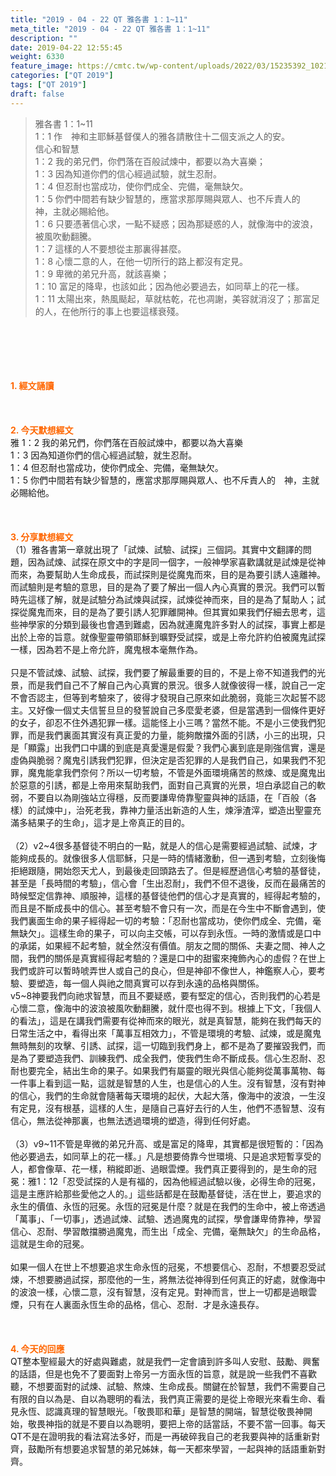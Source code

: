 ```yaml
---
title: "2019 - 04 - 22 QT 雅各書 1：1~11"
meta_title: "2019 - 04 - 22 QT 雅各書 1：1~11"
description: ""
date: 2019-04-22 12:55:45
weight: 6330
feature_image: https://cmtc.tw/wp-content/uploads/2022/03/15235392_10211799862337740_180693556567566654_o-1.webp
categories: ["QT 2019"]
tags: ["QT 2019"]
draft: false
---
```


<blockquote>雅各書 1：1~11<br />
1：1 作　神和主耶穌基督僕人的雅各請散住十二個支派之人的安。<br />
信心和智慧<br />
1：2 我的弟兄們，你們落在百般試煉中，都要以為大喜樂；<br />
1：3 因為知道你們的信心經過試驗，就生忍耐。<br />
1：4 但忍耐也當成功，使你們成全、完備，毫無缺欠。<br />
1：5 你們中間若有缺少智慧的，應當求那厚賜與眾人、也不斥責人的　神，主就必賜給他。<br />
1：6 只要憑著信心求，一點不疑惑；因為那疑惑的人，就像海中的波浪，被風吹動翻騰。<br />
1：7 這樣的人不要想從主那裏得甚麼。<br />
1：8 心懷二意的人，在他一切所行的路上都沒有定見。<br />
1：9 卑微的弟兄升高，就該喜樂；<br />
1：10 富足的降卑，也該如此；因為他必要過去，如同草上的花一樣。<br />
1：11 太陽出來，熱風颳起，草就枯乾，花也凋謝，美容就消沒了；那富足的人，在他所行的事上也要這樣衰殘。</blockquote><br />
&nbsp;<br />
<br />
&nbsp;<br />
<br />
<span style="color: #ff6600;"><strong>1. </strong><strong>經文誦讀</strong></span><br />
<br />
<span style="color: #ff6600;"><strong> </strong></span><br />
<br />
<span style="color: #ff6600;"><strong>2. 今天默想</strong><strong>經文<br />
</strong></span>雅 1：2 我的弟兄們，你們落在百般試煉中，都要以為大喜樂<br />
1：3 因為知道你們的信心經過試驗，就生忍耐。<br />
1：4 但忍耐也當成功，使你們成全、完備，毫無缺欠。<br />
1：5 你們中間若有缺少智慧的，應當求那厚賜與眾人、也不斥責人的　神，主就必賜給他。<br />
<br />
&nbsp;<br />
<br />
<span style="color: #ff6600;"><strong>3. 分享默想經文<br />
</strong></span>（1）雅各書第一章就出現了「試煉、試驗、試探」三個詞。其實中文翻譯的問題，因為試煉、試探在原文中的字是同一個字，一般神學家喜歡講就是試煉是從神而來，為要幫助人生命成長，而試探則是從魔鬼而來，目的是為要引誘人遠離神。而試驗則是考驗的意思，目的是為了要了解出一個人內心真實的景況。我們可以暫時先這樣了解，就是試驗分為試煉與試探，試煉從神而來，目的是為了幫助人；試探從魔鬼而來，目的是為了要引誘人犯罪離開神。但其實如果我們仔細去思考，這些神學家的分類到最後也會遇到難處，因為就連魔鬼許多對人的試探，事實上都是出於上帝的旨意。就像聖靈帶領耶穌到曠野受試探，或是上帝允許約伯被魔鬼試探一樣，因為若不是上帝允許，魔鬼根本毫無作為。<br />
<br />
只是不管試煉、試驗、試探，我們要了解最重要的目的，不是上帝不知道我們的光景，而是我們自己不了解自己內心真實的景況。很多人就像彼得一樣，說自己一定不會否認主，但等到考驗來了，彼得才發現自己原來如此脆弱，竟能三次起誓不認主。又好像一個丈夫信誓旦旦的發誓說自己多麼愛老婆，但是當遇到一個條件更好的女子，卻忍不住外遇犯罪一樣。這能怪上小三嗎？當然不能。不是小三使我們犯罪，而是我們裏面其實沒有真正愛的力量，能夠敵擋外面的引誘，小三的出現，只是「顯露」出我們口中講的到底是真愛還是假愛？我們心裏到底是剛強信實，還是虛偽與脆弱？魔鬼引誘我們犯罪，但決定是否犯罪的人是我們自己，如果我們不犯罪，魔鬼能拿我們奈何？所以一切考驗，不管是外面環境痛苦的熬煉、或是魔鬼出於惡意的引誘，都是上帝用來幫助我們，面對自己真實的光景，坦白承認自己的軟弱，不要自以為剛強站立得穩，反而要謙卑倚靠聖靈與神的話語，在「百般（各樣）的試煉中」，治死老我，靠神力量活出新造的人生，煉淨渣滓，塑造出聖靈充滿多結果子的生命」，這才是上帝真正的目的。<br />
<br />
（2）v2~4很多基督徒不明白的一點，就是人的信心是需要經過試驗、試煉，才能夠成長的。就像很多人信耶穌，只是一時的情緒激動，但一遇到考驗，立刻後悔拒絕跟隨，開始怨天尤人，到最後走回頭路去了。但是經歷過信心考驗的基督徒，甚至是「長時間的考驗」，信心會「生出忍耐」，我們不但不退後，反而在最痛苦的時候堅定信靠神、順服神，這樣的基督徒他們的信心才是真實的，經得起考驗的，而且是不斷成長中的信心。甚至考驗不會只有一次，而是在今生中不斷會遇到，使我們裏面生命的果子經得起一切的考驗：「忍耐也當成功，使你們成全、完備，毫無缺欠」。這樣生命的果子，可以向主交帳，可以存到永恆。一時的激情或是口中的承諾，如果經不起考驗，就全然沒有價值。朋友之間的關係、夫妻之間、神人之間，我們的關係是真實經得起考驗的？還是口中的甜蜜來掩飾內心的虛假？在世上我們或許可以暫時唬弄世人或自己的良心，但是神卻不像世人，神鑑察人心，要考驗、要塑造，每一個人與祂之間真實可以存到永遠的品格與關係。<br />
v5~8神要我們向祂求智慧，而且不要疑惑，要有堅定的信心，否則我們的心若是心懷二意，像海中的波浪被風吹動翻騰，就什麼也得不到。根據上下文，「我個人的看法」，這是在講我們需要有從神而來的眼光，就是真智慧，能夠在我們每天的日常生活之中，看得出來「萬事互相效力」，不管是環境的考驗、試煉，或是魔鬼無時無刻的攻擊、引誘、試探，這一切臨到我們身上，都不是為了要摧毀我們，而是為了要塑造我們、訓練我們、成全我們，使我們生命不斷成長。信心生忍耐、忍耐也要完全，結出生命的果子。如果我們有屬靈的眼光與信心能夠從萬事萬物、每一件事上看到這一點，這就是智慧的人生，也是信心的人生。沒有智慧，沒有對神的信心，我們的生命就會隨著每天環境的起伏，大起大落，像海中的波浪，一生沒有定見，沒有根基，這樣的人生，是隨自己喜好去行的人生，他們不憑智慧、沒有信心，無法從神那裏，也無法透過環境的塑造，得到任何好處。<br />
<br />
（3）v9~11不管是卑微的弟兄升高、或是富足的降卑，其實都是很短暫的：「因為他必要過去，如同草上的花一樣。」凡是想要倚靠今世環境、只是追求短暫享受的人，都會像草、花一樣，稍縱即逝、過眼雲煙。我們真正要得到的，是生命的冠冕：雅1：12「忍受試探的人是有福的，因為他經過試驗以後，必得生命的冠冕，這是主應許給那些愛他之人的。」這些話都是在鼓勵基督徒，活在世上，要追求的永生的價值、永恆的冠冕。永恆的冠冕是什麼？就是在我們的生命中，被上帝透過「萬事」、「一切事」，透過試煉、試驗、透過魔鬼的試探，學會謙卑倚靠神，學習信心、忍耐、學習敵擋勝過魔鬼，而生出「成全、完備，毫無缺欠」的生命品格，這就是生命的冠冕。<br />
<br />
如果一個人在世上不想要追求生命永恆的冠冕，不想要信心、忍耐，不想要忍受試煉，不想要勝過試探，那麼他的一生，將無法從神得到任何真正的好處，就像海中的波浪一樣，心懷二意，沒有智慧，沒有定見。對神而言，世上一切都是過眼雲煙，只有在人裏面永恆生命的品格，信心、忍耐．才是永遠長存。<br />
<br />
&nbsp;<br />
<br />
<span style="color: #ff6600;"><strong>4. 今天的回應<br />
</strong></span>QT整本聖經最大的好處與難處，就是我們一定會讀到許多叫人安慰、鼓勵、興奮的話語，但是也免不了要面對上帝另一方面永恆的旨意，就是說一些我們不喜歡聽，不想要面對的試煉、試驗、熬煉、生命成長。關鍵在於智慧，我們不需要自己有限的自以為是、自以為聰明的看法，我們真正需要的是從上帝眼光來看生命、看見永恆、認識真理的智慧眼光。「敬畏耶和華」是智慧的開端，智慧從敬畏神開始，敬畏神指的就是不要自以為聰明，要把上帝的話當話，不要不當一回事。每天QT不是在證明我的看法寫法多好，而是一再破碎我自己的老我要與神的話重新對齊，鼓勵所有想要追求智慧的弟兄姊妹，每一天都來學習，一起與神的話語重新對齊。<br />
<br />
&nbsp;
        